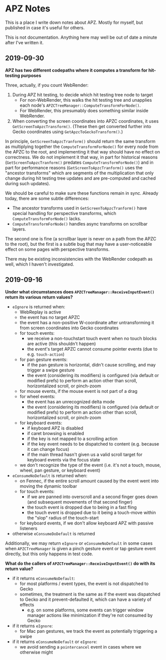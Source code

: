 # APZ Notes

This is a place I write down notes about APZ. Mostly for myself, but published in case it's useful for others.

This is not documentation. Anything here may well be out of date a minute after I've written it.

## 2019-09-30

**APZ has two different codepaths where it computes a transform for hit-testing purposes**

Three, actually, if you count WebRender:

1. During APZ hit testing, to decide which hit testing tree node to target
   * For non-WebRender, this walks the hit testing tree and unapplies each node's `APZCTreeManager::ComputeTransformForNode()`.
   * For WebRender, this presumably does something similar inside WebRender.
1. When converting the screen coordinates into APZC coordinates, it uses `GetScreenToApzcTransform()`. (These then get converted further into Gecko coordinates using `GetApzcToGeckoTransform()`.)

In principle, `GetScreenToApzcTranform()` should return the same transform as multiplying together the `ComputeTransformForNode()` for every node from the APZC to the root, and implementing it that way should have no effect on correctness. We do not implement it that way, in part for historical reasons (`GetScreenToApzcTranform()` predates `ComputeTransformForNode()`) and in part for performance reasons (`GetScreenToApzcTranform()` uses the "ancestor transforms" which are segments of the multiplication that only change during hit testing tree updates and are pre-computed and cached during such updates).

We should be careful to make sure these functions remain in sync. Already today, there are some subtle differences:

* The ancestor transforms used in `GetScreenToApzcTranform()` have special handling for perspective transforms, which `ComputeTransformForNode()` lacks.
* `ComputeTransformForNode()` handles async transforms on scrollbar layers.

The second one is fine (a scrollbar layer is never on a path from the APZC to the root), but the first is a subtle bug that may have a user-noticeable effect on some pages with perspective transforms.

There may be existing inconsistencies with the WebRender codepath as well, which I haven't investigated.

## 2019-09-16

**Under what circumstances does `APZCTreeManager::ReceiveInputEvent()` return its various return values?**

* `eIgnore` is returned when:
  * WebReplay is active
  * the event has no target APZC
  * the event has a non-positive W-coordinate after untransforming it from screen coordinates into Gecko coordinates
  * for touch events:
    * we receive a non-touchstart touch event when no touch blocks are active (this shouldn't happen)
    * the event's target APZC cannot consume pointer events (due to e.g. `touch-action`)
  * for pan gesture events:
    * if the pan gesture is horizontal, didn't cause scrolling, and may trigger a swipe gesture
    * the event (considering its modifiers) is configured (via default or modified prefs) to perform an action other than scroll, horizontalized scroll, or pinch-zoom
  * for mouse events, if the mouse event is not part of a drag
  * for wheel events:
    * the event has an unrecognized delta mode
    * the event (considering its modifiers) is configured (via default or modified prefs) to perform an action other than scroll, horizontalized scroll, or pinch-zoom
  * for keyboard events:
    * if keyboard APZ is disabled
    * if caret browsing is enabled
    * if the key is not mapped to a scrolling action
    * if the key event needs to be dispatched to content (e.g. because it can change focus)
    * if the main thread hasn't given us a valid scroll target for keyboard events via the focus state
  * we don't recognize the type of the event (i.e. it's not a touch, mouse, wheel, pan gesture, or keyboard event)
* `eConsumeNoDefault` is returned when:
  * on Fennec, if the entire scroll amount caused by the event went into moving the dynamic toolbar
  * for touch events:
    * if we are panned into overscroll and a second finger goes down (and subsequent movements of that second finger)
    * the touch event is dropped due to being in a fast fling
    * the touch event is dropped due to it being a touch-move within the "slop" radius of the touch-start
  * for keyboard events, if we don't allow keyboard APZ with passive listeners
* otherwise `eConsumeDoDefault` is returned

Additionally, we may return `eIgnore` or `eConsumeNoDefault` in some cases when `APZCTreeManager` is given a pinch gesture event or tap gesture event directly, but this only happens in test code.

**What do the callers of `APZCTreeManager::ReceiveInputEvent()` do with its return value?**

* if it returns `eConsumeNoDefault`:
  * for most platforms / event types, the event is not dispatched to Gecko
  * sometimes, the treatment is the same as if the event was dispatched to Gecko and it prevent-defaulted it, which can have a variety of effects
    * e.g. on some platforms, some events can trigger window manager actions like minimization if they're not consumed by Gecko
* if it returns `eIgnore`:
  * for Mac pan gestures, we track the event as potentially triggering a swipe
* if it returns `eConsumeNoDefault` or `eIgnore`:
  * we avoid sending a `pointercancel` event in cases where we otherwise might
